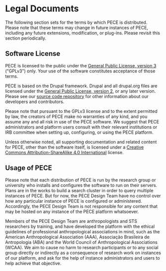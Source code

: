 Legal Documents
================

The following section sets for the terms by which PECE is distributed. Please note that these terms may change in future instances of PECE, including any future extensions, modification, or plug-ins. Please revisit this section periodically.

Software License
----------------

PECE is licensed to the public under the [General Public License, version 3](https://www.gnu.org/licenses/gpl-3.0.txt) ("GPLv3") only. Your use of the software constitutes acceptance of those terms.

PECE is based on the Drupal framework. Drupal and all drupal.org files are licensed under the [General Public License, version 2](https://www.drupal.org/about/licensing), or any later version. Please see our [source code repository](https://github.com/PECE-project/) for other information about our developers and contributors.

Please note that pursuant to the GPLv3 license and to the extent permitted by law, the creators of PECE make no warranties of any kind, and you assume any and all risk in use of the PECE software. We suggest that PECE administrators and platform users consult with their relevant institutions or IRB committee when setting up, configuring, or using the PECE platform.

Unless otherwise noted, all supporting documentation and related content for PECE, other than the software itself, is licensed under a [Creative Commons Attribution-ShareAlike 4.0 International](https://creativecommons.org/licenses/by-sa/4.0) license.

Usage of PECE
-------------

Please note that each distribution of PECE is run by the research group or university who installs and configures the software to run on their servers.  Plans are in the works to build a search cluster in order to query multiple instances of PECE. But for now, the PECE Design Team have no control over how any particular instance of PECE is configured or administered. Accordingly, the PECE Design Team is not responsible for any content that may be hosted on any instance of the PECE platform whatsoever.

Members of the PECE Design Team are anthropologists and STS researchers by training, and have developed the platform with the ethical guidelines of professional anthropological associations in mind, such as the American Anthropological Association (AAA), Associação Brasileira de Antropologia (ABA) and the World Council of Anthropological Associations (WCAA). We aim to cause no harm to research participants or to any social group directly or indirectly as a consequence of research work on instances of our platform,  and ask for the help of instance administrators and users to help achieve that objective.
